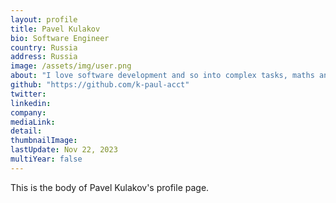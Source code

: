 ```yaml
---
layout: profile
title: Pavel Kulakov
bio: Software Engineer
country: Russia
address: Russia
image: /assets/img/user.png
about: "I love software development and so into complex tasks, maths and algorithms. Mainly I write back-end apps using C# and .NET Core. In my projects I work on architecture design and deployment processes. I have a pretty knowledge of networking, DBMS and software-hardware interaction."
github: "https://github.com/k-paul-acct"
twitter:
linkedin: 
company: 
mediaLink:
detail: 
thumbnailImage:
lastUpdate: Nov 22, 2023
multiYear: false
---
```


This is the body of Pavel Kulakov's profile page.
